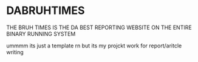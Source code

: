 # DABRUHTIMES
THE BRUH TIMES IS THE DA BEST REPORTING WEBSITE ON THE ENTIRE BINARY RUNNING SYSTEM

ummmm its just a template rn but its my projckt work for report/aritcle writing 
